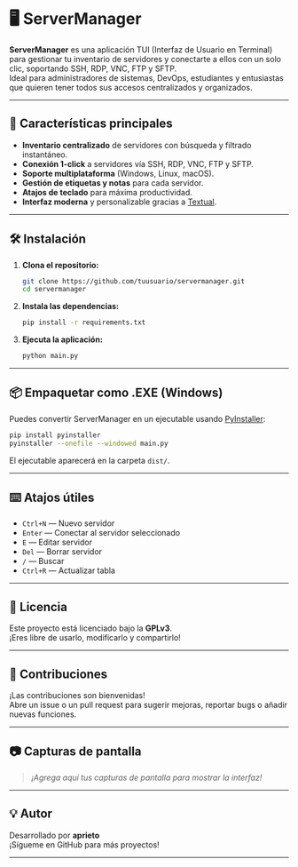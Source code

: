 # 🖥️ ServerManager

**ServerManager** es una aplicación TUI (Interfaz de Usuario en Terminal) para gestionar tu inventario de servidores y conectarte a ellos con un solo clic, soportando SSH, RDP, VNC, FTP y SFTP.  
Ideal para administradores de sistemas, DevOps, estudiantes y entusiastas que quieren tener todos sus accesos centralizados y organizados.

---

## 🚀 Características principales

- **Inventario centralizado** de servidores con búsqueda y filtrado instantáneo.
- **Conexión 1-click** a servidores vía SSH, RDP, VNC, FTP y SFTP.
- **Soporte multiplataforma** (Windows, Linux, macOS).
- **Gestión de etiquetas y notas** para cada servidor.
- **Atajos de teclado** para máxima productividad.
- **Interfaz moderna** y personalizable gracias a [Textual](https://www.textualize.io/).

---

## 🛠️ Instalación

1. **Clona el repositorio:**
   ```bash
   git clone https://github.com/tuusuario/servermanager.git
   cd servermanager
   ```

2. **Instala las dependencias:**
   ```bash
   pip install -r requirements.txt
   ```

3. **Ejecuta la aplicación:**
   ```bash
   python main.py
   ```

---

## 📦 Empaquetar como .EXE (Windows)

Puedes convertir ServerManager en un ejecutable usando [PyInstaller](https://pyinstaller.org/):

```bash
pip install pyinstaller
pyinstaller --onefile --windowed main.py
```

El ejecutable aparecerá en la carpeta `dist/`.

---

## ⌨️ Atajos útiles

- `Ctrl+N` — Nuevo servidor
- `Enter` — Conectar al servidor seleccionado
- `E` — Editar servidor
- `Del` — Borrar servidor
- `/` — Buscar
- `Ctrl+R` — Actualizar tabla

---

## 📝 Licencia

Este proyecto está licenciado bajo la **GPLv3**.  
¡Eres libre de usarlo, modificarlo y compartirlo!

---

## 🤝 Contribuciones

¡Las contribuciones son bienvenidas!  
Abre un issue o un pull request para sugerir mejoras, reportar bugs o añadir nuevas funciones.

---

## 📷 Capturas de pantalla

> _¡Agrega aquí tus capturas de pantalla para mostrar la interfaz!_

---

## 💡 Autor

Desarrollado por **aprieto**  
¡Sígueme en GitHub para más proyectos!

---